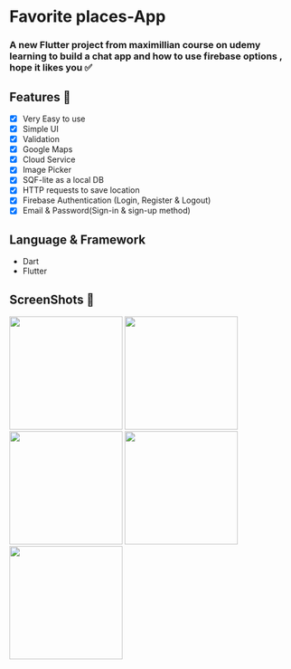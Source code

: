 # Favorite places-App

### A new Flutter project from maximillian course on udemy learning to build a chat app and how to use firebase options , hope it likes you ✅

##

## Features :dart:
* [x] Very Easy to use
* [x] Simple UI 
* [x] Validation
* [x] Google Maps
* [x] Cloud Service
* [x] Image Picker 
* [x] SQF-lite as a local DB
* [x] HTTP requests to save location
* [x] Firebase Authentication (Login, Register & Logout)
* [x] Email & Password(Sign-in & sign-up method)

## Language & Framework

* Dart
* Flutter

## ScreenShots 📸 

<img width="200" src="https://github.com/MohamedAboElM3aTy/favourite_places_learning/assets/98196426/89c4abb4-ae3c-4400-b59d-fdd4bc625f5e">
<img width="200" src="https://github.com/MohamedAboElM3aTy/favourite_places_learning/assets/98196426/d77037e3-232b-4cae-b4a6-6a3dd7d004a4">
<img width="200" src="https://github.com/MohamedAboElM3aTy/favourite_places_learning/assets/98196426/086fd859-bfb6-4214-8ad0-a212c22c19e7">
<img width="200" src="https://github.com/MohamedAboElM3aTy/favourite_places_learning/assets/98196426/3f607841-9790-41b5-910b-1ca673c3efb0">
<img width="200" src="https://github.com/MohamedAboElM3aTy/favourite_places_learning/assets/98196426/cfc37100-83fe-4f2c-9ed4-e029949716af">





